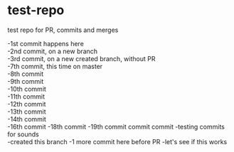 # test-repo
test repo for PR, commits and merges

-1st commit happens here  
-2nd commit, on a new branch  
-3rd commit, on a new created branch, without PR  
-7th commit, this time on master  
-8th commit  
-9th commit  
-10th commit  
-11th commit  
-12th commit  
-13th commit  
-14th commit  
-16th commit
-18th commit
-19th commit
commit
commit
-testing commits for sounds  
-created this branch
-1 more commit here before PR
-let's see if this works
